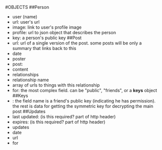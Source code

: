 ﻿#OBJECTS
##Person
- user (name)
- url: user's url
- image: link to user's profile image
- profile: url to json object that describes the person
- key: a person's public key
##Post
- url: url of a single version of the post. some posts will be only a summary that links back to this
- date
- poster
- post: 
 - content
 - relationships
  - relationship name
  - array of urls to things with this relationship
- for: the most complex field. can be "public", "friends", or a **keys** object
##Keys
- <public key>: the field name is a friend's public key (indicating he has permission). the rest is data for getting the symmetric key for decrypting the main post
##Updates
- last updated: (is this required? part of http header)
- expires: (is this required? part of http header)
- updates
 - date
 - url
 - for